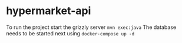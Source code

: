 # hypermarket-api

To run the project start the grizzly server
`mvn exec:java`
The database needs to be started next using `docker-compose up -d`